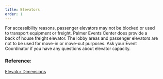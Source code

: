 ```yaml
---
title: Elevators
order: 1
---
```


For accessibility reasons, passenger elevators may not be blocked or used to transport equipment or freight. Palmer Events Center does provide a back of house freight elevator. The lobby areas and passenger elevators are not to be used for move-in or move-out purposes. Ask your Event Coordinator if you have any questions about elevator capacity.

### Reference:

[Elevator Dimensions](https://assets.ctfassets.net/udgb73wd1wek/2w0t3CNYBPuPCTRNhnvw8D/04862953729b7a43ab5a4e3b5d8ab069/PEC_service_elevator_dimensions_2020.pdf)
